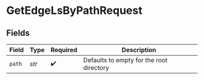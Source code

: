 # GetEdgeLsByPathRequest


## Fields

| Field                                    | Type                                     | Required                                 | Description                              |
| ---------------------------------------- | ---------------------------------------- | ---------------------------------------- | ---------------------------------------- |
| `path`                                   | *str*                                    | :heavy_check_mark:                       | Defaults to empty for the root directory |